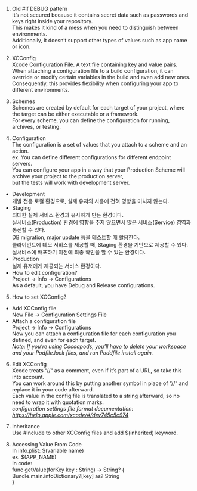 1. Old #if DEBUG pattern  
It’s not secured because it contains secret data such as passwords and keys right inside your repository.  
This makes it kind of a mess when you need to distinguish between environments.  
Additionally, it doesn’t support other types of values such as app name or icon.  
  
2. XCConfig  
Xcode Configuration File. A text file containing key and value pairs.  
When attaching a configuration file to a build configuration, it can override or modify certain variables in the build and even add new ones.  
Consequently, this provides flexibility when configuring your app to different environments.  
  
3. Schemes  
Schemes are created by default for each target of your project, where the target can be either executable or a framework.  
For every scheme, you can define the configuration for running, archives, or testing.  
  
4. Configuration  
The configuration is a set of values that you attach to a scheme and an action.  
ex. You can define different configurations for different endpoint servers.  
You can configure your app in a way that your Production Scheme will archive your project to the production server,  
but the tests will work with development server.  
- Development  
	개발 전용 로컬 환경으로, 실제 유저의 사용에 전혀 영향을 미치지 않는다.  
- Staging  
	최대한 실제 서비스 환경과 유사하게 만든 환경이다.  
	실서비스(Production) 환경에 영향을 주지 않으면서 많은 서비스(Service) 영역과 통신할 수 있다.  
	DB migration, major update 등을 테스트할 때 활용한다.  
	클라이언트에 데모 서비스를 제공할 때, Staging 환경을 기반으로 제공할 수 있다.  
	실서비스에 배포하기 이전에 최종 확인을 할 수 있는 환경이다.  
- Production  
	실제 유저에게 제공되는 서비스 환경이다.  
- How to edit configuration?  
	Project -> Info -> Configurations  
	As a default, you have Debug and Release configurations.  
  
5. How to set XCConfig?  
- Add XCConfig file  
	New File -> Configuration Settings File  
- Attach a configuration file  
	Project -> Info -> Configurations  
	Now you can attach a configuration file for each configuration you defined, and even for each target.  
*Note: If you’re using Cocoapods, you’ll have to delete your workspace and your Podfile.lock files, and run Poddfile install again.*  
  
6. Edit XCConfig  
Xcode treats “//“ as a comment, even if it’s part of a URL, so take this into account.  
You can work around this by putting another symbol in place of “//“ and replace it in your code afterward.  
Each value in the config file is translated to a string afterward, so no need to wrap it with quotation marks.  
*configuration settings file format documentation: https://help.apple.com/xcode/#/dev745c5c974*  
  
7. Inheritance  
Use #include to other XCConfig files and add $(inherited) keyword.  
  
8. Accessing Value From Code  
In info.plist: $(variable name)  
ex. $(APP_NAME)  
In code:  
func getValue(forKey key : String) -> String? {  
	Bundle.main.infoDictionary?[key] as? String  
}  
